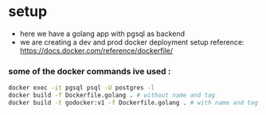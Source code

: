 # setup
- here we have a golang app with pgsql as backend
- we are creating a dev and prod docker deployment setup
reference: https://docs.docker.com/reference/dockerfile/

### some of the docker commands ive used :
```bash
docker exec -it pgsql psql -U postgres -l
docker build -f Dockerfile.golang . # without name and tag
docker build -t godocker:v1 -f Dockerfile.golang . # with name and tag

```
